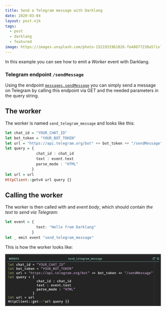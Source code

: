 ```yaml
---
title: Send a Telegram message with Darklang
date: 2020-03-04
layout: post.njk
tags:
  - post
  - darklang
  - featured
image: https://images.unsplash.com/photo-1521931961826-fe48677230a5?ixlib=rb-1.2.1&ixid=eyJhcHBfaWQiOjEyMDd9&auto=format&fit=crop&w=250&q=40
---
```


In this example you can see how to emit a *Worker* event with Darklang.

### Telegram endpoint `/sendMessage`

Using the endpoint [`messages.sendMessage`](https://core.telegram.org/method/messages.sendMessage) you can simply send a message on Telegram by calling this endpoint via GET and the needed parameters in the query string.

## The worker

The worker is named `send_telegram_message` and looks like this:

```haskell
let chat_id = "YOUR_CHAT_ID"
let bot_token = "YOUR_BOT_TOKEN"
let url = "https://api.telegram.org/bot" ++ bot_token ++ "/sendMessage"
let query = {
              chat_id : chat_id
              text : event.text
              parse_mode : "HTML"
            }
let url = url
HttpClient::getv4 url query {}
```

## Calling the worker

The worker is then called with and *event body*, which should contain *the text to send via Telegram*:

```haskell
let event = {
              text: "Hello from Darklang"
            }
let _ emit event "send_telegram_message"
```

This is how the worker looks like:

![dark telegram](/assets/images/posts/dark/dark-telegram.png)
